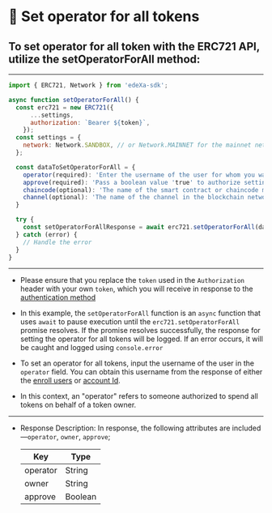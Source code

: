 # 📝 Set operator for all tokens
## To set operator for all token with the ERC721 API, utilize the setOperatorForAll method:

---

```SDK.js
import { ERC721, Network } from 'edeXa-sdk';

async function setOperatorForAll() {
  const erc721 = new ERC721({
      ...settings,
      authorization: `Bearer ${token}`,
    });
  const settings = {
    network: Network.SANDBOX, // or Network.MAINNET for the mainnet network
  };

  const dataToSetOperatorForAll = {
    operator(required): 'Enter the username of the user for whom you want to set operator for all tokens.',
    approve(required): 'Pass a boolean value 'true' to authorize setting an operator for all tokens.',
    chaincode(optional): 'The name of the smart contract or chaincode managing the tokens',
    channel(optional): 'The name of the channel in the blockchain network'
  }

  try {
    const setOperatorForAllResponse = await erc721.setOperatorForAll(dataToSetOperatorForAll);
  } catch (error) {
    // Handle the error
  }
}

```

---

- Please ensure that you replace the `token` used in the `Authorization` header with your own `token`, which you will receive in response to the [authentication method](./authenticate.md)
- In this example, the `setOperatorForAll` function is an `async` function that uses `await` to pause execution until the `erc721.setOperatorForAll` promise resolves. If the promise resolves successfully, the response for setting the operator for  all tokens will be logged. If an error occurs, it will be caught and logged using `console.error`

- To set an operator for all tokens, input the username of the user in the `operator` field. You can obtain this username from the response of either the [enroll users](./) or [account Id](./account.md).

- In this context, an "operator" refers to someone authorized to spend all tokens on behalf of a token owner.

---

- Response Description: In response, the following attributes are included—`operator`, `owner`, `approve`;

  | Key             | Type   |
  | --------------- | ------ |
  | operator        | String |
  | owner           | String |
  | approve         | Boolean|
